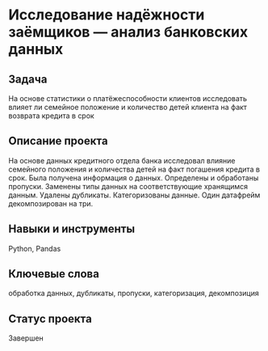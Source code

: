 # Исследование надёжности заёмщиков — анализ банковских данных

## Задача

На основе статистики о платёжеспособности клиентов исследовать влияет ли семейное положение и количество детей клиента
на факт возврата кредита в срок

## Описание проекта

На основе данных кредитного отдела банка исследовал влияние семейного положения и
количества детей на факт погашения кредита в срок. Была получена информация о
данных. Определены и обработаны пропуски. Заменены типы данных на соответствующие
хранящимся данным. Удалены дубликаты. Категоризованы данные. Один датафрейм декомпозирован на три.

## Навыки и инструменты

Python, Pandas

## Ключевые слова

обработка данных, дубликаты, пропуски, категоризация, декомпозиция

## Статус проекта

Завершен
